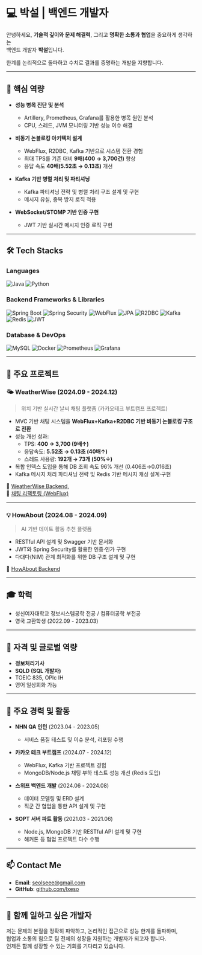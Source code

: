 # 💻 박설 | 백엔드 개발자

안녕하세요, **기술적 깊이와 문제 해결력**, 그리고 **명확한 소통과 협업**을 중요하게 생각하는  
백엔드 개발자 **박설**입니다.

한계를 논리적으로 돌파하고 수치로 결과를 증명하는 개발을 지향합니다.

---

## 🚀 핵심 역량

- **성능 병목 진단 및 분석**
  - Artillery, Prometheus, Grafana를 활용한 병목 원인 분석
  - CPU, 스레드, JVM 모니터링 기반 성능 이슈 해결

- **비동기 논블로킹 아키텍처 설계**
  - WebFlux, R2DBC, Kafka 기반으로 시스템 전환 경험
  - 최대 TPS를 기존 대비 **9배(400 → 3,700건)** 향상
  - 응답 속도 **40배(5.52초 → 0.13초)** 개선

- **Kafka 기반 병렬 처리 및 파티셔닝**
  - Kafka 파티셔닝 전략 및 병렬 처리 구조 설계 및 구현
  - 메시지 유실, 중복 방지 로직 적용

- **WebSocket/STOMP 기반 인증 구현**
  - JWT 기반 실시간 메시지 인증 로직 구현

---

## 🛠️ Tech Stacks

### Languages

![Java](https://img.shields.io/badge/Java-007396?style=flat&logo=java&logoColor=white)
![Python](https://img.shields.io/badge/Python-3776AB?style=flat&logo=python&logoColor=white)

### Backend Frameworks & Libraries

![Spring Boot](https://img.shields.io/badge/Spring_Boot-6DB33F?style=flat&logo=spring-boot&logoColor=white)
![Spring Security](https://img.shields.io/badge/Spring_Security-6DB33F?style=flat&logo=spring-security&logoColor=white)
![WebFlux](https://img.shields.io/badge/WebFlux-61DAFB?style=flat&logo=spring&logoColor=white)
![JPA](https://img.shields.io/badge/JPA-blue?style=flat)
![R2DBC](https://img.shields.io/badge/R2DBC-blueviolet?style=flat)
![Kafka](https://img.shields.io/badge/Kafka-231F20?style=flat&logo=apachekafka&logoColor=white)
![Redis](https://img.shields.io/badge/Redis-DC382D?style=flat&logo=redis&logoColor=white)
![JWT](https://img.shields.io/badge/JWT-000000?style=flat&logo=jsonwebtokens&logoColor=white)

### Database & DevOps

![MySQL](https://img.shields.io/badge/MySQL-4479A1?style=flat&logo=mysql&logoColor=white)
![Docker](https://img.shields.io/badge/Docker-2496ED?style=flat&logo=docker&logoColor=white)
![Prometheus](https://img.shields.io/badge/Prometheus-E6522C?style=flat&logo=prometheus&logoColor=white)
![Grafana](https://img.shields.io/badge/Grafana-F46800?style=flat&logo=grafana&logoColor=white)

---

## 📌 주요 프로젝트

### 🌤️ WeatherWise (2024.09 - 2024.12)

> 위치 기반 실시간 날씨 채팅 플랫폼 (카카오테크 부트캠프 프로젝트)

- MVC 기반 채팅 시스템을 **WebFlux+Kafka+R2DBC 기반 비동기 논블로킹 구조로 전환**
- 성능 개선 성과:
  - TPS: **400 → 3,700 (9배↑)**
  - 응답속도: **5.52초 → 0.13초 (40배↑)**
  - 스레드 사용량: **192개 → 73개 (50%↓)**
- 복합 인덱스 도입을 통해 DB 조회 속도 96% 개선 (0.406초→0.016초)
- Kafka 메시지 처리 파티셔닝 전략 및 Redis 기반 메시지 캐싱 설계·구현

🔗 [WeatherWise Backend](https://github.com/KTB-IDLE/WeatherWise-Server),  
🔗 [채팅 리팩토링 (WebFlux)](https://github.com/KTB-IDLE/WeatherWise-Server-Chatting)

---

### 💡 HowAbout (2024.08 - 2024.09)

> AI 기반 데이트 활동 추천 플랫폼

- RESTful API 설계 및 Swagger 기반 문서화
- JWT와 Spring Security를 활용한 인증·인가 구현
- 다대다(N:M) 관계 최적화를 위한 DB 구조 설계 및 구현

🔗 [HowAbout Backend](https://github.com/HowwAbout/Backend)

---

## 🎓 학력

- 성신여자대학교 정보시스템공학 전공 / 컴퓨터공학 부전공
- 영국 교환학생 (2022.09 - 2023.03)

---

## 📜 자격 및 글로벌 역량

- **정보처리기사**
- **SQLD (SQL 개발자)**
- TOEIC 835, OPIc IH
- 영어 일상회화 가능

---

## 🏃 주요 경력 및 활동

- **NHN QA 인턴** (2023.04 - 2023.05)
  - 서비스 품질 테스트 및 이슈 분석, 리포팅 수행

- **카카오 테크 부트캠프** (2024.07 - 2024.12)
  - WebFlux, Kafka 기반 프로젝트 경험
  - MongoDB/Node.js 채팅 부하 테스트 성능 개선 (Redis 도입)

- **스위프 백엔드 개발** (2024.06 - 2024.08)
  - 데이터 모델링 및 ERD 설계
  - 직군 간 협업을 통한 API 설계 및 구현

- **SOPT 서버 파트 활동** (2021.03 - 2021.06)
  - Node.js, MongoDB 기반 RESTful API 설계 및 구현
  - 해커톤 등 협업 프로젝트 다수 수행

---

## 📫 Contact Me

- **Email**: [seolseee@gmail.com](mailto:seolseee@gmail.com)
- **GitHub**: [github.com/lxeso](https://github.com/lxeso)

---

## 🌱 함께 일하고 싶은 개발자

저는 문제의 본질을 정확히 파악하고, 논리적인 접근으로 성능 한계를 돌파하며,  
협업과 소통의 힘으로 팀 전체의 성장을 지원하는 개발자가 되고자 합니다.  
언제든 함께 성장할 수 있는 기회를 기다리고 있습니다.
